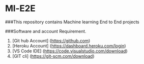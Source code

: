 # Ml-E2E
###This repository contains Machine learning End to End projects


###Software and account Requirement.
1. [Git hub Account] (https://github.com)
2. [Heroku Account] (https://dashboard.heroku.com/login)
3. [VS Code IDE] (https://code.visualstudio.com/download)
4. [GIT cli]  (https://git-scm.com/download)
